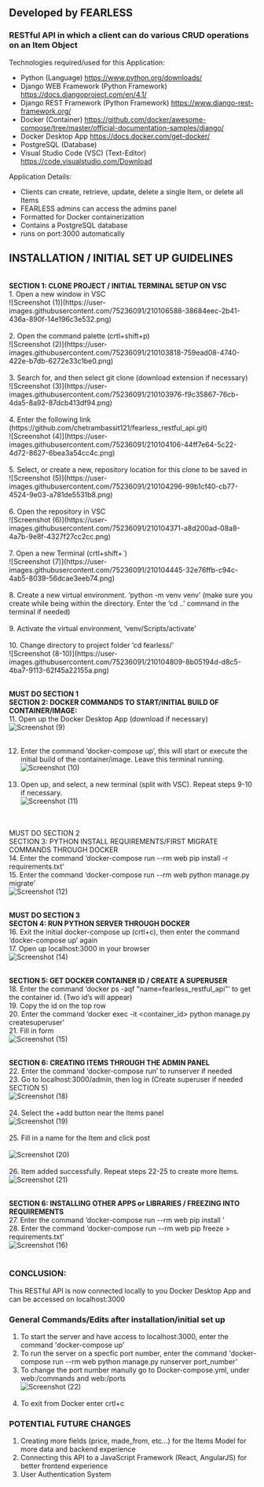 <h2>Developed by FEARLESS</h2>
<h3>RESTful API in which a client can do various CRUD operations on an Item Object</h3>

Technologies required/used for this Application:
- Python (Language) https://www.python.org/downloads/
- Django WEB Framework (Python Framework) https://docs.djangoproject.com/en/4.1/
- Django REST Framework (Python Framework) https://www.django-rest-framework.org/
- Docker (Container) https://github.com/docker/awesome-compose/tree/master/official-documentation-samples/django/
- Docker Desktop App https://docs.docker.com/get-docker/
- PostgreSQL (Database)
- Visual Studio Code (VSC) (Text-Editor) https://code.visualstudio.com/Download

Application Details:
- Clients can create, retrieve, update, delete a single Item, or delete all Items
- FEARLESS admins can access the admins panel
- Formatted for Docker containerization 
- Contains a PostgreSQL database
- runs on port:3000 automatically 

<h2>INSTALLATION / INITIAL SET UP GUIDELINES</h2><br>
<b>SECTION 1: CLONE PROJECT / INITIAL TERMINAL SETUP ON VSC</b><br>
1.	Open a new window in VSC<br>![Screenshot (1)](https://user-images.githubusercontent.com/75236091/210106588-38684eec-2b41-436a-890f-14e196c3e532.png)<br><br>
2.	Open the command palette (crtl+shift+p)<br>
![Screenshot (2)](https://user-images.githubusercontent.com/75236091/210103818-759ead08-4740-422e-b7db-6272e33c1be0.png)<br><br>
3.	Search for, and then select git clone (download extension if necessary)<br>
![Screenshot (3)](https://user-images.githubusercontent.com/75236091/210103976-f9c35867-76cb-4da5-8a92-87dcb413df94.png)<br><br>
4.	Enter the following link (https://github.com/chetrambassit121/fearless_restful_api.git)<br> 
![Screenshot (4)](https://user-images.githubusercontent.com/75236091/210104106-44ff7e64-5c22-4d72-8627-6bea3a54cc4c.png)<br><br>
5.	Select, or create a new, repository location for this clone to be saved in<br>
![Screenshot (5)](https://user-images.githubusercontent.com/75236091/210104296-99b1cf40-cb77-4524-9e03-a781de5531b8.png)<br><br>
6.	Open the repository in VSC<br>![Screenshot (6)](https://user-images.githubusercontent.com/75236091/210104371-a8d200ad-08a8-4a7b-9e8f-4327f27cc2cc.png)<br><br>
7.	Open a new Terminal (crtl+shift+`)<br>
![Screenshot (7)](https://user-images.githubusercontent.com/75236091/210104445-32e76ffb-c94c-4ab5-8039-56dcae3eeb74.png)<br><br>
8.	Create a new virtual environment. ‘python -m venv venv’ (make sure you create while being within the directory. Enter the ‘cd ..’ command in the terminal if needed)<br><br>
9.	Activate the virtual environment, ‘venv/Scripts/activate’<br><br>
10.	Change directory to project folder ‘cd fearless/’<br>![Screenshot (8-10)](https://user-images.githubusercontent.com/75236091/210104809-8b05194d-d8c5-4ba7-9113-62f45a22155a.png)<br><br>


<b>MUST DO SECTION 1<br>
SECTION 2: DOCKER COMMANDS TO START/INITIAL BUILD OF CONTAINER/IMAGE:</b><br>
11.	 Open up the Docker Desktop App (download if necessary)<br>![Screenshot (9)](https://user-images.githubusercontent.com/75236091/210104917-252720c8-006d-4904-b3a0-52c7b7efe30e.png)<br><br>

12.	 Enter the command ‘docker-compose up’, this will start or execute the initial build of the container/image. Leave this terminal running.<br>![Screenshot (10)](https://user-images.githubusercontent.com/75236091/210105110-e5defd20-8954-41ed-a960-c99e62082e85.png)<br><br>
13.	 Open up, and select, a new terminal (split with VSC). Repeat steps 9-10 if necessary.<br>![Screenshot (11)](https://user-images.githubusercontent.com/75236091/210105383-88ee1010-ab9c-43dc-8724-d901913819d6.png)<br><br>


<br>MUST DO SECTION 2<br>
SECTION 3: PYTHON INSTALL REQUIREMENTS/FIRST MIGRATE COMMANDS THROUGH DOCKER</b><br>
14.  Enter the command ‘docker-compose run --rm web pip install -r requirements.txt’<br>
15.	 Enter the command ‘docker-compose run --rm web python manage.py migrate’<br>![Screenshot (12)](https://user-images.githubusercontent.com/75236091/210105582-dddab584-71a2-4c49-a538-e0778c69dc39.png)<br><br>

<b>MUST DO SECTION 3<br>
SECTON 4: RUN PYTHON SERVER THROUGH DOCKER</b><br>
16.	Exit the initial docker-compose up (crtl+c), then enter the command ‘docker-compose up’ again<br>
17.	Open up localhost:3000 in your browser<br>![Screenshot (14)](https://user-images.githubusercontent.com/75236091/210105889-c9b1aa5b-c1ae-4365-b206-3d5f3363d53b.png)<br><br>


<b>SECTION 5: GET DOCKER CONTAINER ID / CREATE A SUPERUSER</b><br>
18.	Enter the command ‘docker ps -aqf "name=fearless_restful_api"’ to get the container id. (Two id’s will appear)<br>
19.	Copy the id on the top row<br>
20.	Enter the command ‘docker exec -it <container_id> python manage.py createsuperuser’<br>
21.	Fill in form<br>![Screenshot (15)](https://user-images.githubusercontent.com/75236091/210106281-932d028b-3416-4567-be94-8a33395e1890.png)<br><br>


<b>SECTION 6: CREATING ITEMS THROUGH THE ADMIN PANEL</b><br>
22.	Enter the command ‘docker-compose run’ to runserver if needed<br>
23.	Go to localhost:3000/admin, then log in (Create superuser if needed SECTION 5)<br>![Screenshot (18)](https://user-images.githubusercontent.com/75236091/210107082-7d89f639-2296-4a50-8e2a-c76b230df281.png)<br><br>
24.	Select the +add button near the Items panel<br>![Screenshot (19)](https://user-images.githubusercontent.com/75236091/210107185-bfd9ab5d-1700-40cb-a9c2-e434870e5ae4.png)<br><Br>
25.	Fill in a name for the Item and click post<br><br>![Screenshot (20)](https://user-images.githubusercontent.com/75236091/210107264-01c9c09a-ac65-43fd-b845-28588daa9d72.png)<br><br>
26. Item added successfully. Repeat steps 22-25 to create more Items.<br>![Screenshot (21)](https://user-images.githubusercontent.com/75236091/210107329-1834e269-c903-46fa-8f94-4fa8cc9675c8.png)<br><br>

<b>SECTION 6: INSTALLING OTHER APPS or LIBRARIES / FREEZING INTO REQUIREMENTS</b><br>
27.	Enter the command ‘docker-compose run --rm web pip install <name>’<br>
28.	Enter the command ‘docker-compose run --rm web pip freeze > requirements.txt’<br>![Screenshot (16)](https://user-images.githubusercontent.com/75236091/210106515-1f5c4e85-6918-41a5-809a-92a6c38e4931.png)<br><br>

  
<b><h3>CONCLUSION:</h3></b>
This RESTful API is now connected locally to you Docker Desktop App and can be accessed on localhost:3000<br>

<b><h3>General Commands/Edits after installation/initial set up</h3></b>
1. To start the server and have access to localhost:3000, enter the command 'docker-compose up'<br>
2. To run the server on a specfic port number, enter the command 'docker-compose run --rm web python manage.py runserver port_number'<br>
3. To change the port number manully go to Docker-compose.yml, under web:/commands and web:/ports<br>![Screenshot (22)](https://user-images.githubusercontent.com/75236091/210107773-e97e73e8-0e28-4001-8fa1-eb2f88586e7e.png)<br><br>
4. To exit from Docker enter crtl+c
  

<b><h3>POTENTIAL FUTURE CHANGES</h3></b>
1. Creating more fields (price, made_from, etc...) for the Items Model for more data and backend experience
2. Connecting this API to a JavaScript Framework (React, AngularJS) for better frontend experience
3. User Authentication System
  







